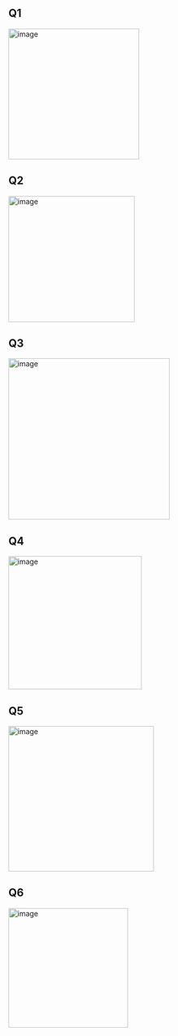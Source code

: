 ## Q1
<img width="257" alt="image" src="https://github.com/user-attachments/assets/52989390-2cf4-407b-866f-3655de037f32" />

## Q2
<img width="248" alt="image" src="https://github.com/user-attachments/assets/90648068-ba96-484e-b142-7e673e592564" />

## Q3
<img width="317" alt="image" src="https://github.com/user-attachments/assets/25fc4349-015e-41ed-8c32-43f760c548e7" />

## Q4
<img width="262" alt="image" src="https://github.com/user-attachments/assets/86bc6770-cd7c-450f-9ac1-211aa4282b0b" />

## Q5
<img width="286" alt="image" src="https://github.com/user-attachments/assets/9ace26ca-eafe-43b8-87f3-593a4b6a534c" />

## Q6
<img width="235" alt="image" src="https://github.com/user-attachments/assets/6160ab26-ca7b-4ebd-83f4-54e3d9dbf363" />
